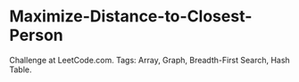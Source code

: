 # Maximize-Distance-to-Closest-Person
Challenge at LeetCode.com. Tags: Array, Graph, Breadth-First Search, Hash Table.
